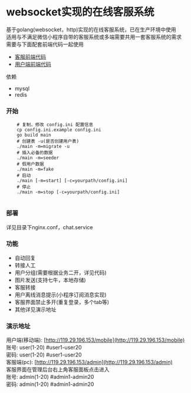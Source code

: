 # websocket实现的在线客服系统
基于golang(websocket，http)实现的在线客服系统，已在生产环境中使用  
适用与不满足微信小程序自带的客服系统或多端需要共用一套客服系统的需求  
需要与下面配套前端代码一起使用   
- [客服前端代码](https://github.com/zjwshisb/service-frontend)
- [用户端前端代码](https://github.com/zjwshisb/service-user) 

依赖   
- mysql
- redis

### 开始
```shell script
    # 复制，修改 config.ini 配置信息
    cp config.ini.example config.ini 
    go build main
    # 创建表 -u(是否创建用户表)
    ./main -m=migrate -u 
    # 插入必备的数据
    ./main -m=seeder
    # 假用户数据 
    ./main -m=fake
    # 启动
    ./main [-m=start] [-c=yourpath/config.ini]
    # 停止
    ./main -m=stop [-c=yourpath/config.ini]
   
```

### 部署
详见目录下nginx.conf，chat.service


### 功能
- 自动回复
- 转接人工
- 用户分组(需要根据业务二开，详见代码)
- 图片发送(支持七牛，本地存储)
- 客服转接
- 用户离线消息提示(小程序订阅消息实现)
- 客服界面禁止多开(重复登录，多个tab等)
- 其他详见演示地址


### 演示地址
用户端(移动端): [http://119.29.196.153/mobile](http://119.29.196.153/mobile)  
账号: user(1-20) #user1-user20  
密码: user(1-20) #user1-user20  
客服端(pc): [http://119.29.196.153/admin](http://119.29.196.153/admin)  
客服界面在管理后台右上角客服面板点击进入   
账号: admin(1-20) #admin1-admin20  
密码: admin(1-20) #admin1-admin20  